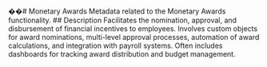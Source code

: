 ��#   M o n e t a r y   A w a r d s 
 
 
 
 M e t a d a t a   r e l a t e d   t o   t h e   M o n e t a r y   A w a r d s   f u n c t i o n a l i t y . 
 
 
 
 # #   D e s c r i p t i o n 
 
 
 
 F a c i l i t a t e s   t h e   n o m i n a t i o n ,   a p p r o v a l ,   a n d   d i s b u r s e m e n t   o f   f i n a n c i a l   i n c e n t i v e s   t o   e m p l o y e e s .   I n v o l v e s   c u s t o m   o b j e c t s   f o r   a w a r d   n o m i n a t i o n s ,   m u l t i - l e v e l   a p p r o v a l   p r o c e s s e s ,   a u t o m a t i o n   o f   a w a r d   c a l c u l a t i o n s ,   a n d   i n t e g r a t i o n   w i t h   p a y r o l l   s y s t e m s .   O f t e n   i n c l u d e s   d a s h b o a r d s   f o r   t r a c k i n g   a w a r d   d i s t r i b u t i o n   a n d   b u d g e t   m a n a g e m e n t . 
 
 
